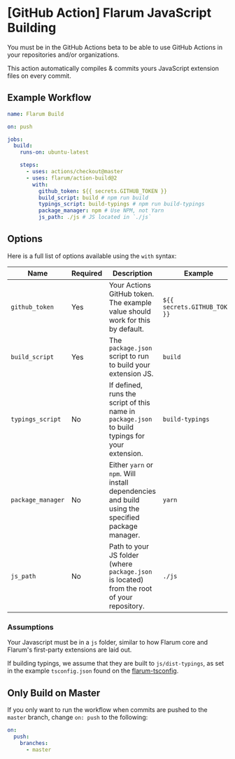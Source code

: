 # [GitHub Action] Flarum JavaScript Building

You must be in the GitHub Actions beta to be able to use GitHub Actions in your repositories and/or organizations.

This action automatically compiles & commits yours JavaScript extension files on every commit.

## Example Workflow

```yml
name: Flarum Build

on: push

jobs:
  build:
    runs-on: ubuntu-latest

    steps:
      - uses: actions/checkout@master
      - uses: flarum/action-build@2
        with:
          github_token: ${{ secrets.GITHUB_TOKEN }}
          build_script: build # npm run build
          typings_script: build-typings # npm run build-typings
          package_manager: npm # Use NPM, not Yarn
          js_path: ./js # JS located in `./js`
```

## Options

Here is a full list of options available using the `with` syntax:

| Name              | Required | Description                                                                                      | Example                       | Default |
| ----------------- | -------- | ------------------------------------------------------------------------------------------------ | ----------------------------- | ------- |
| `github_token`    | Yes      | Your Actions GitHub token. The example value should work for this by default.                    | `${{ secrets.GITHUB_TOKEN }}` | None    |
| `build_script`    | Yes      | The `package.json` script to run to build your extension JS.                                     | `build`                       | `build` |
| `typings_script`  | No       | If defined, runs the script of this name in `package.json` to build typings for your extension.  | `build-typings`               | Unset   |
| `package_manager` | No       | Either `yarn` or `npm`. Will install dependencies and build using the specified package manager. | `yarn`                        | `npm`   |
| `js_path`         | No       | Path to your JS folder (where `package.json` is located) from the root of your repository.       | `./js`                        | `./js`  |

### Assumptions

Your Javascript must be in a `js` folder, similar to how Flarum core and Flarum's first-party extensions are laid out.

If building typings, we assume that they are built to `js/dist-typings`, as set in the example `tsconfig.json` found on the [flarum-tsconfig](https://github.com/flarum/flarum-tsconfig).

## Only Build on Master

If you only want to run the workflow when commits are pushed to the `master` branch, change `on: push` to the following:

```yml
on:
  push:
    branches:
      - master
```
